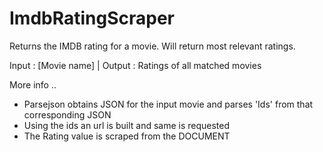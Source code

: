 # ImdbRatingScraper

Returns the IMDB rating for a movie.
Will return most relevant ratings.

Input : [Movie name]
| Output : Ratings of all matched movies


More info .. 
 * Parsejson obtains JSON for the input movie and parses 'Ids' from that corresponding JSON
 * Using the ids an url is built and same is requested
 * The Rating value is scraped from the DOCUMENT
